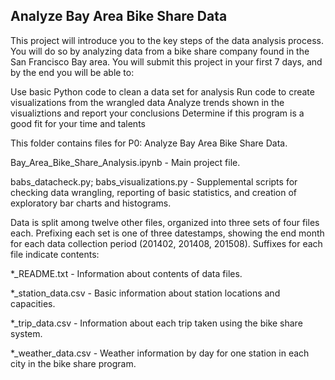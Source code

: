 ## Analyze Bay Area Bike Share Data

This project will introduce you to the key steps of the data analysis process. You will do so by analyzing data from a bike share company found in the San Francisco Bay area. You will submit this project in your first 7 days, and by the end you will be able to:

Use basic Python code to clean a data set for analysis
Run code to create visualizations from the wrangled data
Analyze trends shown in the visualiztions and report your conclusions
Determine if this program is a good fit for your time and talents

This folder contains files for P0: Analyze Bay Area Bike Share Data.

Bay\_Area\_Bike\_Share\_Analysis.ipynb - Main project file.

babs\_datacheck.py; babs\_visualizations.py - Supplemental scripts for checking
data wrangling, reporting of basic statistics, and creation of exploratory bar
charts and histograms.

Data is split among twelve other files, organized into three sets of four files
each. Prefixing each set is one of three datestamps, showing the end month for
each data collection period (201402, 201408, 201508). Suffixes for each file
indicate contents:

\*\_README.txt - Information about contents of data files.

\*\_station\_data.csv - Basic information about station locations and
capacities.

\*\_trip\_data.csv - Information about each trip taken using the bike share
system.

\*\_weather\_data.csv - Weather information by day for one station in each
city in the bike share program.

